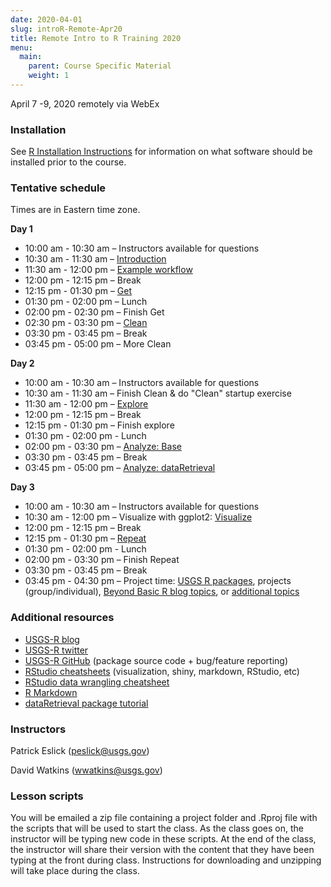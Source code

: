 ```yaml
---
date: 2020-04-01
slug: introR-Remote-Apr20
title: Remote Intro to R Training 2020
menu:
  main:
    parent: Course Specific Material
    weight: 1
---
```

April 7 -9, 2020 remotely via WebEx

### Installation

See [R Installation Instructions](/installr) for information on what software should be installed prior to the course.

### Tentative schedule

Times are in Eastern time zone.

**Day 1**

-   10:00 am - 10:30 am – Instructors available for questions
-   10:30 am - 11:30 am – [Introduction](/intro-curriculum/Introduction)
-   11:30 am - 12:00 pm – [Example workflow](/intro-curriculum/data/data_workflow.Rmd)
-   12:00 pm - 12:15 pm – Break
-   12:15 pm - 01:30 pm – [Get](/intro-curriculum/Get)
-   01:30 pm - 02:00 pm – Lunch
-   02:00 pm - 02:30 pm – Finish Get
-   02:30 pm - 03:30 pm – [Clean](/intro-curriculum/Clean)
-   03:30 pm - 03:45 pm – Break
-   03:45 pm - 05:00 pm – More Clean

**Day 2**

-   10:00 am - 10:30 am – Instructors available for questions
-   10:30 am - 11:30 am – Finish Clean & do "Clean" startup exercise
-   11:30 am - 12:00 pm – [Explore](/intro-curriculum/Explore)
-   12:00 pm - 12:15 pm – Break
-   12:15 pm - 01:30 pm – Finish explore
-   01:30 pm - 02:00 pm - Lunch
-   02:00 pm - 03:30 pm – [Analyze: Base](/intro-curriculum/Analyze)
-   03:30 pm - 03:45 pm – Break
-   03:45 pm - 05:00 pm – [Analyze: dataRetrieval](https://cran.r-project.org/web/packages/dataRetrieval/dataRetrieval.pdf)

**Day 3**

-   10:00 am - 10:30 am – Instructors available for questions
-   10:30 am - 12:00 pm – Visualize with ggplot2: [Visualize](/intro-curriculum/ggplot2/)
-   12:00 pm - 12:15 pm – Break
-   12:15 pm - 01:30 pm – [Repeat](/intro-curriculum/Reproduce/)
-   01:30 pm - 02:00 pm - Lunch
-   02:00 pm - 03:30 pm – Finish Repeat
-   03:30 pm - 03:45 pm – Break
-   03:45 pm - 04:30 pm – Project time: [USGS R packages](/intro-curriculum/USGS/), projects (group/individual), [Beyond Basic R blog topics](https://waterdata.usgs.gov/blog/tags/beyond-basic-r/), or [additional topics](/intro-curriculum/Additional/)

### Additional resources

-   [USGS-R blog](https://waterdata.usgs.gov/blog/tags/r/)
-   [USGS-R twitter](https://twitter.com/USGS_R)
-   [USGS-R GitHub](https://github.com/USGS-R) (package source code + bug/feature reporting)
-   [RStudio cheatsheets](https://www.rstudio.com/resources/cheatsheets/) (visualization, shiny, markdown, RStudio, etc)
-   [RStudio data wrangling cheatsheet](https://www.rstudio.com/wp-content/uploads/2015/02/data-wrangling-cheatsheet.pdf)
-   [R Markdown](http://rmarkdown.rstudio.com/lesson-1.html)
-   [dataRetrieval package tutorial](https://owi.usgs.gov/R/dataRetrieval.html#1)

### Instructors

Patrick Eslick (<peslick@usgs.gov>)

David Watkins (<wwatkins@usgs.gov>)

### Lesson scripts

You will be emailed a zip file containing a project folder and .Rproj file with the scripts that will be used to start the class. As the class goes on, the instructor will be typing new code in these scripts. At the end of the class, the instructor will share their version with the content that they have been typing at the front during class. Instructions for downloading and unzipping will take place during the class.
